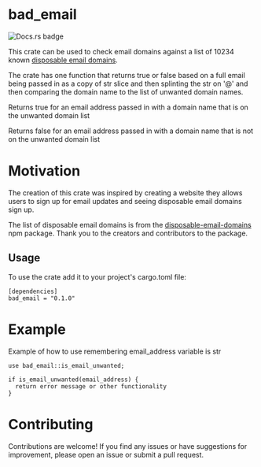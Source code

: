 # bad_email

![Docs.rs badge](https://docs.rs/bad_email/badge.svg)

This crate can be used to check email domains against a list of 10234 known [disposable email domains](http://en.wikipedia.org/wiki/Disposable_email_address). 

The crate has one function that returns true or false based on a full email being passed in as a copy of str slice and then splinting the str on '@' and then comparing the domain name to the list of unwanted domain names. 

Returns true for an email address passed in with a domain name that is on the unwanted domain list

Returns false for an email address passed in with a domain name that is not on the unwanted domain list

# Motivation

The creation of this crate was inspired by creating a website they allows users to sign up for email updates and seeing disposable email domains sign up. 

The list of disposable email domains is from the [disposable-email-domains](https://www.npmjs.com/package/disposable-email-domains) npm package. Thank you to the creators and contributors to the package. 


## Usage

To use the crate add it to your project's cargo.toml file:

```
[dependencies]
bad_email = "0.1.0"
```

# Example

Example of how to use remembering email_address variable is str

```
use bad_email::is_email_unwanted;

if is_email_unwanted(email_address) {
  return error message or other functionality
}

```

# Contributing

Contributions are welcome! If you find any issues or have suggestions for improvement, please open an issue or submit a pull request.
